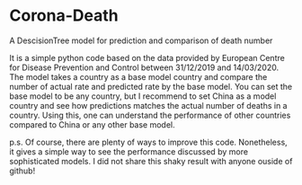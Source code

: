 # Corona-Death
A DescisionTree model for prediction and comparison of death number

It is a simple python code based on the data provided by European Centre for Disease Prevention and Control between 31/12/2019 and 14/03/2020. The model takes a country as a base model country and compare the number of actual rate and predicted rate by the base model. You can set the base model to be any country, but I recommend to set China as a model country and see how predictions matches the actual number of deaths in a country. Using this, one can understand the performance of other countries compared to China or any other base model. 

p.s. Of course, there are plenty of ways to improve this code. Nonetheless, it gives a simple way to see the performance discussed by more sophisticated models. I did not share this shaky result with anyone ouside of github! 
